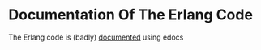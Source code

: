 # Documentation Of The Erlang Code

The Erlang code is (badly) [documented](/erlang_docs) using edocs
